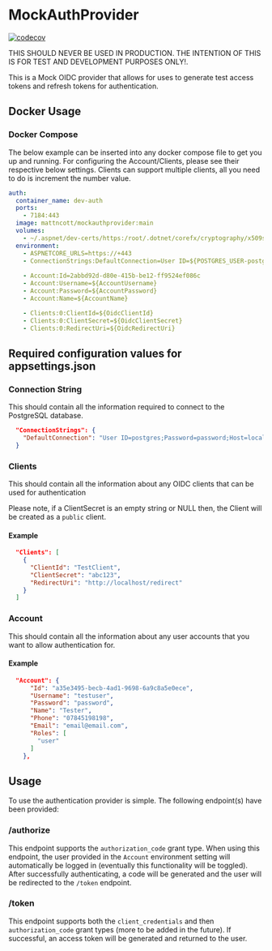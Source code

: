 # MockAuthProvider

[![codecov](https://codecov.io/gh/mattncott/MockAuthProvider/branch/main/graph/badge.svg?token=EZ7sJpMkbx)](https://codecov.io/gh/mattncott/MockAuthProvider)

THIS SHOULD NEVER BE USED IN PRODUCTION. THE INTENTION OF THIS IS FOR TEST AND DEVELOPMENT PURPOSES ONLY!.

This is a Mock OIDC provider that allows for uses to generate test access tokens and refresh tokens for authentication.

## Docker Usage

### Docker Compose

The below example can be inserted into any docker compose file to get you up and running. For configuring the Account/Clients, please see their respective below settings. Clients can support multiple clients, all you need to do is increment the number value.

```yaml
auth:
  container_name: dev-auth
  ports:
    - 7184:443
  image: mattncott/mockauthprovider:main
  volumes:
    - ~/.aspnet/dev-certs/https:/root/.dotnet/corefx/cryptography/x509stores/my/
  environment:
    - ASPNETCORE_URLS=https://+443
    - ConnectionStrings:DefaultConnection=User ID=${POSTGRES_USER-postgres};Password=${POSTGRES_PASSWORD-password};Host=db;Port=5432;Database=${POSTGRES_DATABASE-MockAuthProvider};
    
    - Account:Id=2abbd92d-d80e-415b-be12-ff9524ef086c
    - Account:Username=${AccountUsername}
    - Account:Password=${AccountPassword}
    - Account:Name=${AccountName}

    - Clients:0:ClientId=${OidcClientId}
    - Clients:0:ClientSecret=${OidcClientSecret}
    - Clients:0:RedirectUri=${OidcRedirectUri}
```

## Required configuration values for appsettings.json

### Connection String
This should contain all the information required to connect to the PostgreSQL database.
```json
  "ConnectionStrings": {
    "DefaultConnection": "User ID=postgres;Password=password;Host=localhost;Port=5432;Database=MockAuthProvider;"
  }
```

### Clients
This should contain all the information about any OIDC clients that can be used for authentication

Please note, if a ClientSecret is an empty string or NULL then, the Client will be created as a `public` client.

#### Example
```json
  "Clients": [
    {
      "ClientId": "TestClient",
      "ClientSecret": "abc123",
      "RedirectUri": "http://localhost/redirect"
    }
  ]
```

### Account
This should contain all the information about any user accounts that you want to allow authentication for.

#### Example
```json
  "Account": {
      "Id": "a35e3495-becb-4ad1-9698-6a9c8a5e0ece",
      "Username": "testuser",
      "Password": "password",
      "Name": "Tester",
      "Phone": "07845198198",
      "Email": "email@email.com",
      "Roles": [
        "user"
      ]
    },
```

## Usage

To use the authentication provider is simple. The following endpoint(s) have been provided:

### /authorize
This endpoint supports the `authorization_code` grant type. When using this endpoint, the user provided in the `Account` environment setting will automatically be logged in (eventually this functionality will be toggled). After successfully authenticating, a code will be generated and the user will be redirected to the `/token` endpoint.

### /token
This endpoint supports both the `client_credentials` and then `authorization_code` grant types (more to be added in the future). If successful, an access token will be generated and returned to the user.